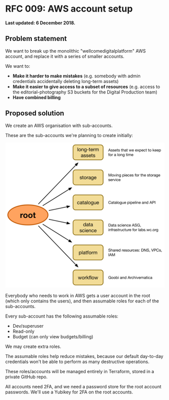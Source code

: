 # RFC 009: AWS account setup

**Last updated: 6 December 2018.**

## Problem statement

We want to break up the monolithic "wellcomedigitalplatform" AWS account, and replace it with a series of smaller accounts.

We want to:

*   **Make it harder to make mistakes** (e.g. somebody with admin credentials accidentally deleting long-term assets)
*   **Make it easier to give access to a subset of resources** (e.g. access to the editorial-photography S3 buckets for the Digital Production team)
*   **Have combined billing**

## Proposed solution

We create an AWS organisation with sub-accounts.

These are the sub-accounts we're planning to create initially:

![](aws_org.png)

Everybody who needs to work in AWS gets a user account in the root (which only contains the users), and then assumable roles for each of the sub-accounts.

Every sub-account has the following assumable roles:

*   Dev/superuser
*   Read-only
*   Budget (can only view budgets/billing)

We may create extra roles.

The assumable roles help reduce mistakes, because our default day-to-day credentials won't be able to perform as many destructive operations.

These roles/accounts will be managed entirely in Terraform, stored in a private GitHub repo.

All accounts need 2FA, and we need a password store for the root account passwords.
We'll use a Yubikey for 2FA on the root accounts.
